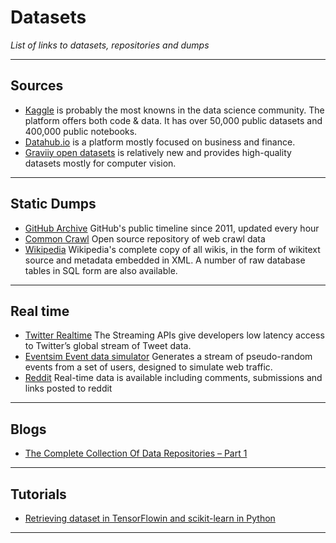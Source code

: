 # Datasets
*List of links to datasets, repositories and dumps*
***

## Sources
- [Kaggle](https://www.kaggle.com/) is probably the most knowns in the data science community. The platform offers both code & data. It has over 50,000 public datasets and 400,000 public notebooks.
- [Datahub.io](https://datahub.io/) is a platform mostly focused on business and finance. 
- [Graviiy open datasets](https://gas.graviti.com/open-datasets) is relatively new and provides high-quality datasets mostly for computer vision.
***

## Static Dumps
- [GitHub Archive](https://www.gharchive.org/) GitHub's public timeline since 2011, updated every hour
- [Common Crawl](https://commoncrawl.org/) Open source repository of web crawl data
- [Wikipedia](https://dumps.wikimedia.org/enwiki/latest/) Wikipedia's complete copy of all wikis, in the form of wikitext source and metadata embedded in XML. A number of raw database tables in SQL form are also available.
***

## Real time
- [Twitter Realtime](https://developer.twitter.com/en/docs/twitter-api/v1/tweets/filter-realtime/overview) The Streaming APIs give developers low latency access to Twitter’s global stream of Tweet data.
- [Eventsim Event data simulator](https://github.com/Interana/eventsim) Generates a stream of pseudo-random events from a set of users, designed to simulate web traffic.
- [Reddit](https://www.reddit.com/r/datasets/comments/3mk1vg/realtime_data_is_available_including_comments/) Real-time data is available including comments, submissions and links posted to reddit
***

## Blogs
- [The Complete Collection Of Data Repositories – Part 1](https://www.kdnuggets.com/2022/04/complete-collection-data-repositories-part-1.html)
***

## Tutorials
- [Retrieving dataset in TensorFlowin and scikit-learn in Python](https://machinelearningmastery.com/a-guide-to-getting-datasets-for-machine-learning-in-python/)
***
